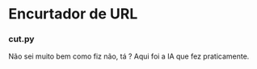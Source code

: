 # Encurtador de URL
### cut.py
Não sei muito bem como fiz não, tá ?
Aqui foi a IA que fez praticamente.
